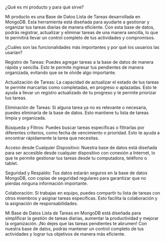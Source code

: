 ¿Qué es mi producto y para qué sirve?

Mi producto es una Base de Datos Lista de Tareas desarrollada en MongoDB. Esta herramienta está diseñada para ayudarte a gestionar y organizar tus tareas diarias de manera eficiente. Con esta base de datos, podrás registrar, actualizar y eliminar tareas de una manera sencilla, lo que te permitirá llevar un control completo de tus actividades y compromisos.

¿Cuáles son las funcionalidades más importantes y por qué los usuarios las usarían?

Registro de Tareas: Puedes agregar tareas a la base de datos de manera rápida y sencilla. Esto te permite ingresar tus pendientes de manera organizada, evitando que se te olvide algo importante.

Actualización de Tareas: La capacidad de actualizar el estado de tus tareas te permite marcarlas como completadas, en progreso o aplazadas. Esto te ayuda a llevar un registro actualizado de tu progreso y te permite priorizar tus tareas.

Eliminación de Tareas: Si alguna tarea ya no es relevante o necesaria, puedes eliminarla de la base de datos. Esto mantiene tu lista de tareas limpia y organizada.

Búsqueda y Filtros: Puedes buscar tareas específicas o filtrarlas por diferentes criterios, como fecha de vencimiento o prioridad. Esto te ayuda a encontrar rápidamente la tarea que necesitas.

Acceso desde Cualquier Dispositivo: Nuestra base de datos está diseñada para ser accesible desde cualquier dispositivo con conexión a Internet, lo que te permite gestionar tus tareas desde tu computadora, teléfono o tablet.

Seguridad y Respaldo: Tus datos estarán seguros en la base de datos MongoDB, con copias de seguridad regulares para garantizar que no pierdas ninguna información importante.

Colaboración: Si trabajas en equipo, puedes compartir tu lista de tareas con otros miembros y asignar tareas específicas. Esto facilita la colaboración y la asignación de responsabilidades.



Mi Base de Datos Lista de Tareas en MongoDB está diseñada para simplificar la gestión de tareas diarias, aumentar la productividad y mejorar la organización. ¡No dejes que las tareas pendientes te abrumen! Con nuestra base de datos, podrás mantener un control completo de tus actividades y lograr tus objetivos de manera más eficiente.








